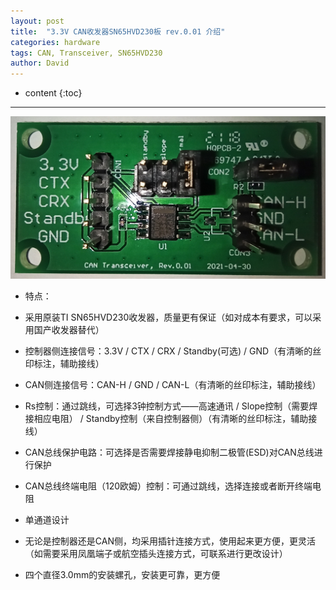 ```yaml
---
layout: post
title:  "3.3V CAN收发器SN65HVD230板 rev.0.01 介绍"
categories: hardware
tags: CAN, Transceiver, SN65HVD230
author: David
---
```


* content
{:toc}

---

![3.3V CAN收发器SN65HVD230板 rev.0.01](https://github.com/titron/titron.github.io/raw/master/img/2021-05-07-can_txrx_vp230_rev001.png) 

* 特点：

- 采用原装TI SN65HVD230收发器，质量更有保证（如对成本有要求，可以采用国产收发器替代）

- 控制器侧连接信号：3.3V / CTX / CRX / Standby(可选) / GND（有清晰的丝印标注，辅助接线）

- CAN侧连接信号：CAN-H / GND / CAN-L（有清晰的丝印标注，辅助接线）

- Rs控制：通过跳线，可选择3钟控制方式——高速通讯 / Slope控制（需要焊接相应电阻） / Standby控制（来自控制器侧）（有清晰的丝印标注，辅助接线）

- CAN总线保护电路：可选择是否需要焊接静电抑制二极管(ESD)对CAN总线进行保护

- CAN总线终端电阻（120欧姆）控制：可通过跳线，选择连接或者断开终端电阻

- 单通道设计

- 无论是控制器还是CAN侧，均采用插针连接方式，使用起来更方便，更灵活
  （如需要采用凤凰端子或航空插头连接方式，可联系进行更改设计）

- 四个直径3.0mm的安装螺孔，安装更可靠，更方便

